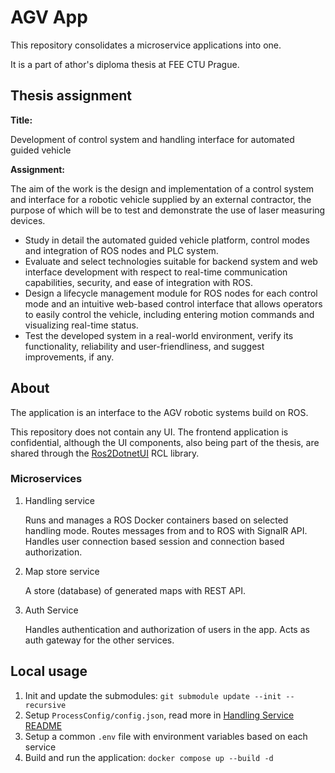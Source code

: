 # AGV App

This repository consolidates a microservice applications into one.

It is a part of athor's diploma thesis at FEE CTU Prague.

## Thesis assignment

__Title:__

Development of control system and handling interface for automated guided vehicle

__Assignment:__

The aim of the work is the design and implementation of a control system and interface for a robotic vehicle
supplied by an external contractor, the purpose of which will be to test and demonstrate the use of laser
measuring devices.

- Study in detail the automated guided vehicle platform, control modes and integration of ROS nodes and PLC
system.
- Evaluate and select technologies suitable for backend system and web interface development with respect
to real-time communication capabilities, security, and ease of integration with ROS.
- Design a lifecycle management module for ROS nodes for each control mode and an intuitive web-based
control interface that allows operators to easily control the vehicle, including entering motion commands and
visualizing real-time status.
- Test the developed system in a real-world environment, verify its functionality, reliability and user-friendliness,
and suggest improvements, if any.

## About

The application is an interface to the AGV robotic systems build on ROS.

This repository does not contain any UI. The frontend application is confidential, although the UI components, also being part of the thesis, are shared through the [Ros2DotnetUI](https://github.com/fxxholub/Ros2DotnetUI) RCL library.

### Microservices

1) Handling service

    Runs and manages a ROS Docker containers based on selected handling mode. Routes messages from and to ROS with SignalR API. Handles user connection based session and connection based authorization.

2) Map store service

    A store (database) of generated maps with REST API.

3) Auth Service

    Handles authentication and authorization of users in the app. Acts as auth gateway for the other services.

## Local usage

1) Init and update the submodules: `git submodule update --init --recursive`
2) Setup `ProcessConfig/config.json`, read more in [Handling Service README](https://github.com/fxxholub/agv-app-handling-service.git)
3) Setup a common `.env` file with environment variables based on each service
4) Build and run the application: `docker compose up --build -d`
